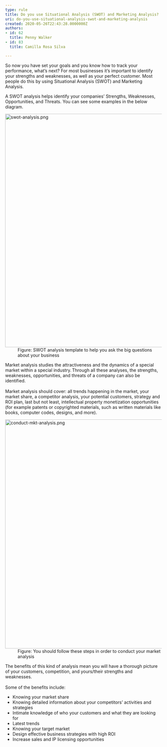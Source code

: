 ```yaml
---
type: rule
title: Do you use Situational Analysis (SWOT) and Marketing Analysis?
uri: do-you-use-situational-analysis-swot-and-marketing-analysis
created: 2020-05-26T22:43:28.0000000Z
authors:
- id: 62
  title: Penny Walker
- id: 83
  title: Camilla Rosa Silva

---
```




<span class='intro'> <p class="ssw15-rteElement-P">​So now you have set your goals and you know how to track your performance, what’s next? For most businesses it’s important to identify your strengths and weaknesses, as well as your perfect customer. Most people do this by using Situational Analysis (SWOT) and Marketing Analysis.&#160;<br></p><p class="ssw15-rteElement-P">A SWOT analysis&#160;helps identify your companies’&#160;Strengths, Weaknesses, Opportunities, and Threats.&#160;You can see some examples in the below diagram.&#160;​​​<br></p> </span>

<dl class="image"><dt><img src="/PublishingImages/swot-analysis.png" alt="swot-analysis.png" style="width&#58;750px;" /></dt><dd>Figure&#58; SWOT analysis template&#160;to help you ask the big questions about your business&#160;</dd></dl><p>Market&#160;analysis studies the attractiveness and the dynamics of a special market within a special industry. Through all these analyses, the strengths, weaknesses, opportunities, and threats of a company can&#160;also&#160;be identified. &#160;<br>&#160;&#160;<br>Market analysis should cover&#58; all trends happening in the market, your market share, a competitor analysis, your potential customers, strategy and ROI plan, last but not least, intellectual property monetization opportunities (for example patents or copyrighted materials, such as written materials like books, computer codes, designs, and more).</p><dl class="image"><dt><img src="/PublishingImages/How%20to%20conduct%20marketing%20analysis%20image.jpg" alt="conduct-mkt-analysis.png" style="width&#58;736px;" /></dt><dd>Figure&#58; You should follow these steps in order to conduct&#160;your market analysis&#160;</dd></dl><p>The benefits of this kind of analysis mean you&#160;will&#160;have a thorough&#160;picture of your customers, competition, and yours/their strengths and weaknesses.&#160;&#160;<br>&#160;<br>Some of the benefits include&#58;</p><ul><li>Knowing your market share&#160;</li><li>Knowing detailed information about your competitors’ activities and strategies&#160;</li><li>Intimate knowledge of who your customers and what they are looking for&#160;</li><li>Latest trends&#160;</li><li>Knowing your target market&#160;</li><li>Design effective business strategies with high ROI&#160;</li><li>Increase sales and IP licensing opportunities<br></li></ul>


